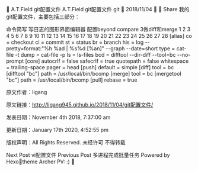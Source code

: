 
A.T.Field
git配置文件
A.T.Field
git配置文件
git

2018/11/04

 Share
我的git配置文件，主要包括三部分：

命令简写
写日志的图形界面编辑器
配置beyond compare 3做diff和merge
1
2
3
4
5
6
7
8
9
10
11
12
13
14
15
16
17
18
19
20
21
22
23
24
25
26
27
28
[alias]
    co = checkout
    ci = commit
    st = status
    br = branch
    his = log --pretty=format:\"%h %ad | %s%d [%an]\" --graph --date=short
    type = cat-file -t
    dump = cat-file -p
    ls = ls-files
    bcd = difftool --dir-diff --tool=bc --no-prompt
[core]
    autocrlf = false
    safecrlf = true
    quotepath = false
    whitespace = trailing-space
    pager = head
[push]
    default = simple
[diff]
    tool = bc
[difftool "bc"]
    path = /usr/local/bin/bcomp
[merge]
    tool = bc
[mergetool "bc"]
    path = /usr/local/bin/bcomp
[pull]
    rebase = true

原文作者：ligang

原文链接：http://ligang945.github.io/2018/11/04/git配置文件/

发表日期：November 4th 2018, 7:37:00 am

更新日期：January 17th 2020, 4:52:55 pm

版权声明：All Rights Reserved. 未经许可 不得转载

Next Post
vi配置文件
Previous Post
多进程完成批量任务
Powered by Hexotheme Archer
PV: :)
